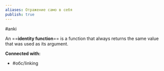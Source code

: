 ```yaml
---
aliases: Отражение само в себя
publish: true
---
```

#anki

 An ==**identity function**== is a function that always returns the same value that was used as its argument.













**Connected with:**
- #обс/linking 

